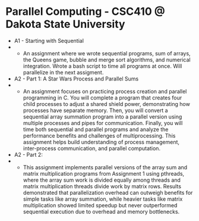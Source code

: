 <h1>Parallel Computing - CSC410 @ Dakota State University</h1>

- A1 - Starting with Sequential
- - An assignment where we wrote sequential programs, sum of arrays, the Queens game, bubble and merge sort algorithms, and numerical integration. Wrote a bash script to time all programs at once. Will parallelize in the next assigment.
- A2 - Part 1: A Star Wars Process and Parallel Sums
- - An assignment focuses on practicing process creation and parallel programming in C. You will complete a program that creates four child processes to adjust a shared shield power, demonstrating how processes have separate memory. Then, you will convert a sequential array summation program into a parallel version using multiple processes and pipes for communication. Finally, you will time both sequential and parallel programs and analyze the performance benefits and challenges of multiprocessing. This assignment helps build understanding of process management, inter-process communication, and parallel computation.
- A2 - Part 2: 
- - This assignment implements parallel versions of the array sum and matrix multiplication programs from Assignment 1 using pthreads, where the array sum work is divided equally among threads and matrix multiplication threads divide work by matrix rows. Results demonstrated that parallelization overhead can outweigh benefits for simple tasks like array summation, while heavier tasks like matrix multiplication showed limited speedup but never outperformed sequential execution due to overhead and memory bottlenecks.
